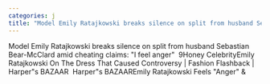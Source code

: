 ```yaml
---
categories: j
title: "Model Emily Ratajkowski breaks silence on split from husband Sebastian BearMcClard amid cheating claims I feel anger  9Honey Celebrity"
---
```

Model Emily Ratajkowski breaks silence on split from husband Sebastian Bear-McClard amid cheating claims: "I feel anger"&nbsp;&nbsp;9Honey CelebrityEmily Ratajkowski On The Dress That Caused Controversy | Fashion Flashback | Harper"s BAZAAR&nbsp;&nbsp;Harper"s BAZAAREmily Ratajkowski Feels "Anger" &